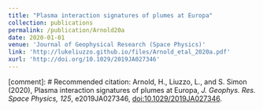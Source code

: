 ```yaml
---
title: "Plasma interaction signatures of plumes at Europa"
collection: publications
permalink: /publication/Arnold20a
date: 2020-01-01
venue: 'Journal of Geophysical Research (Space Physics)'
link: 'http://lukeliuzzo.github.io/files/Arnold_etal_2020a.pdf'
xurl: 'http://doi.org/10.1029/2019JA027346'
---
```


[comment]: # Recommended citation: Arnold, H., Liuzzo, L., and S. Simon (2020), Plasma interaction signatures of plumes at Europa, <i>J. Geophys. Res. Space Physics, 125</i>, e2019JA027346, [doi:10.1029/2019JA027346](https://doi.org/10.1029/2019JA027346).
